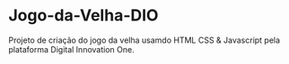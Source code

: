 # Jogo-da-Velha-DIO
Projeto de criação do jogo da velha usamdo HTML CSS &amp; Javascript pela plataforma Digital Innovation One.
